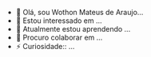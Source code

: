 - 👋 Olá, sou Wothon Mateus de Araujo...
- 👀 Estou interessado em ...
- 🌱 Atualmente estou aprendendo ...
- 💞️ Procuro colaborar em  ...
- ⚡ Curiosidade:: ...

<!---
Wothon Mateus/Wothon Mateus de Araújo is a special repoiitory because it README.md(th isfile)apears on your GitHub profile.
You can clicking the Preview link totake 
a look at  your chang
--->
